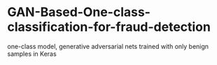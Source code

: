 # GAN-Based-One-class-classification-for-fraud-detection
one-class model, generative adversarial nets trained with only benign samples in Keras
